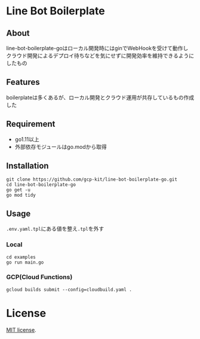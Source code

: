 # Line Bot Boilerplate

## About
line-bot-boilerplate-goはローカル開発時にはginでWebHookを受けて動作し  
クラウド開発によるデプロイ待ちなどを気にせずに開発効率を維持できるようにしたもの

## Features

boilerplateは多くあるが、ローカル開発とクラウド運用が共存しているもの作成した

## Requirement

* go1.11以上
* 外部依存モジュールはgo.modから取得  

## Installation

```shell script
git clone https://github.com/gcp-kit/line-bot-boilerplate-go.git
cd line-bot-boilerplate-go
go get -u
go mod tidy
```

## Usage

`.env.yaml.tpl`にある値を整え`.tpl`を外す  

### Local

```shell script
cd examples
go run main.go
```

### GCP(Cloud Functions)
```shell script
gcloud builds submit --config=cloudbuild.yaml .
```

# License
[MIT license](https://en.wikipedia.org/wiki/MIT_License).
